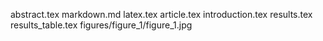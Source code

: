 abstract.tex
markdown.md
latex.tex
article.tex
introduction.tex
results.tex
results_table.tex
figures/figure_1/figure_1.jpg
